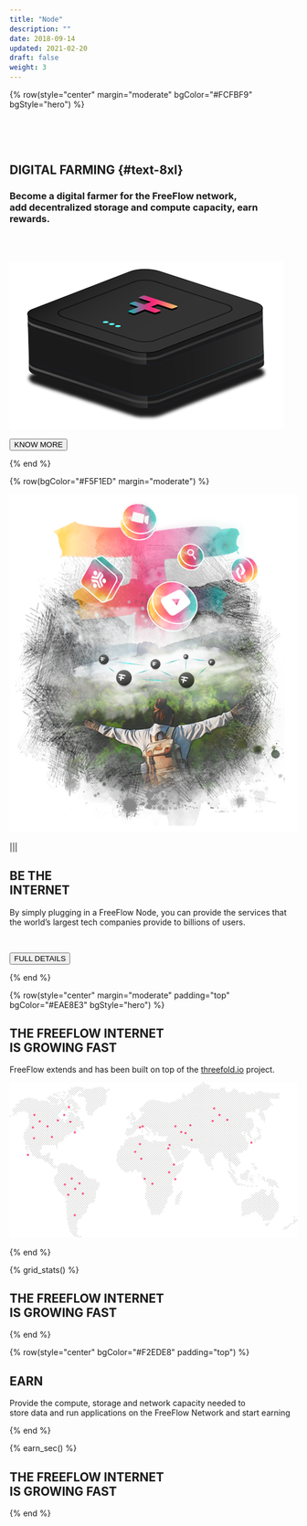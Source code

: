 ```yaml
---
title: "Node"
description: ""
date: 2018-09-14
updated: 2021-02-20
draft: false
weight: 3
---
```


<!-- section 1 (header) -->

{% row(style="center" margin="moderate" bgColor="#FCFBF9" bgStyle="hero") %}

<br>

<br>

<br>

## DIGITAL FARMING {#text-8xl}

### Become a digital farmer for the FreeFlow network, <br>add decentralized storage and compute capacity, earn rewards. 

<br>

<br>

![FF Logo](nodify_small.png#mx-auto)

 

<button onclick="window.open('https://threefoldfoundation.github.io/books/freeflow/freeflow/network/farming/node_buy.html', '_blank')">KNOW MORE</button>

{% end %}

<!-- section 2 (BE THE INTERNET) -->

{% row(bgColor="#F5F1ED" margin="moderate") %}

![FreeFlow Life](be_the-internet.png)

|||

## BE THE <br> INTERNET

By simply plugging in a FreeFlow Node, you can provide the services that the world’s largest tech companies provide to billions of users. 

<br>

<button onclick="window.open('https://threefoldfoundation.github.io/books/freeflow/freeflow/network/farming/farming_intro.html', '_blank')">FULL DETAILS</button>

{% end %}

{% row(style="center" margin="moderate" padding="top" bgColor="#EAE8E3" bgStyle="hero") %}

## THE FREEFLOW INTERNET <br> IS GROWING FAST

FreeFlow extends and has been built on top of the [threefold.io](http://www.threefold.io) project.

![FreeFlow map](map.png#mx-auto)

{% end %}

{% grid_stats() %}

## THE FREEFLOW INTERNET <br> IS GROWING FAST

{% end %}

{% row(style="center" bgColor="#F2EDE8" padding="top") %}

## EARN

Provide the compute, storage and network capacity needed to <br />store data and run applications on the FreeFlow Network and start earning

{% end %}

{% earn_sec() %}
## THE FREEFLOW INTERNET <br> IS GROWING FAST

{% end %}
